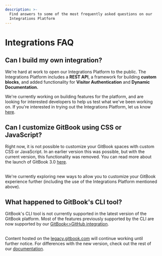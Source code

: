 ```yaml
---
description: >-
  Find answers to some of the most frequently asked questions on our
  Integrations Platform
---
```


# Integrations FAQ

## Can I build my own integration?

We're hard at work to open our Integrations Platform to the public. The Integrations Platform includes a **REST API**, a framework for building **custom blocks**, and added functionality for **Visitor Authentication** and **Dynamic Documentation.**&#x20;

We're currently working on building features for the platform, and are looking for interested developers to help us test what we've been working on. If you're interested in trying out the Integrations Platform, let us know [here](https://survey.refiner.io/e61q1m-dgr4km).

## Can I customize GitBook using CSS or JavaScript?

Right now, it is not possible to customize your GitBook spaces with custom CSS or JavaScript. In an earlier version this was possible, but with the current version, this functionality was removed. You can read more about the launch of GitBook 3.0 [here](https://blog.gitbook.com/product-updates/gitbook-3.0-document-everything-from-start-to-ship).

\
We're currently exploring new ways to allow you to customize your GitBook experience further (including the use of the Integrations Platform mentioned above).

## What happened to GitBook's CLI tool? &#x20;

GitBook's CLI tool is not currently supported in the latest version of the GitBook platform. Most of the features previously supported by the CLI are now supported by our [GitBook<>GitHub integration](https://docs.gitbook.com/integrations/github).

\
Content hosted on the [legacy.gitbook.com](https://legacy.gitbook.com/) will continue working until further notice. For differences with the new version, check out the rest of our [documentation](https://docs.gitbook.com/v2-changes/important-differences).





##
